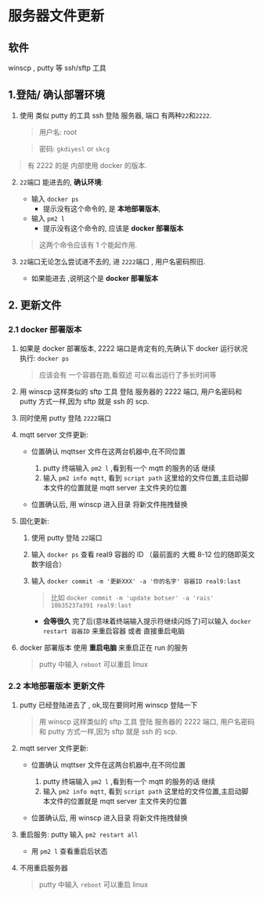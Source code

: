 # 服务器文件更新

## 软件

winscp , putty 等 ssh/sftp 工具

## 1.登陆/ 确认部署环境

1. 使用 类似 putty 的工具 ssh 登陆 服务器, 端口 有两种`22`和`2222`.

   > 用户名: root

   > 密码: `gkdiyesl` or `skcg`

> 有 2222 的是 内部使用 docker 的版本.

2. `22`端口 能进去的, **确认环境**:

   * 输入 `docker ps`
     * 提示没有这个命令的, 是 **本地部署版本**,
   * 输入 `pm2 l`
     * 提示没有这个命令的, 应该是 **docker 部署版本**

   > 这两个命令应该有 1 个能起作用.

3. `22`端口无论怎么尝试进不去的, 进 `2222`端口 , 用户名密码照旧.

   * 如果能进去 ,说明这个是 **docker 部署版本**

## 2. 更新文件

### 2.1 docker 部署版本

1. 如果是 docker 部署版本, 2222 端口是肯定有的,先确认下 docker 运行状况 执行: `docker ps`

   > 应该会有 一个容器在跑,看叙述 可以看出运行了多长时间等

2. 用 winscp 这样类似的 sftp 工具 登陆 服务器的 2222 端口, 用户名密码和 putty 方式一样,因为 sftp 就是 ssh 的 scp.

3. 同时使用 putty 登陆 `2222`端口

4. mqtt server 文件更新:

   * 位置确认 mqttser 文件在这两台机器中,在不同位置

     1. putty 终端输入 `pm2 l` ,看到有一个 mqtt 的服务的话 继续
     2. 输入 `pm2 info mqtt`, 看到 `script path` 这里给的文件位置,主启动脚本文件的位置就是 mqtt server 主文件夹的位置

   * 位置确认后, 用 winscp 进入目录 将新文件拖拽替换

5. 固化更新:

   1. 使用 putty 登陆 `22`端口
   2. 输入 `docker ps` 查看 real9 容器的 ID （最前面的 大概 8-12 位的随即英文数字组合）
   3. 输入 `docker commit -m '更新XXX' -a '你的名字' 容器ID real9:last`

      > 比如 `docker commit -m 'update botser' -a 'rais' 10b35237a391 real9:last`

      * **会等很久** 完了后(意味着终端输入提示符继续闪烁了)可以输入 `docker restart 容器ID` 来重启容器 或者 直接重启电脑

6. docker 部署版本 使用 **重启电脑** 来重启正在 run 的服务
   > putty 中输入 `reboot` 可以重启 linux

### 2.2 本地部署版本 更新文件

1. putty 已经登陆进去了 , ok,现在要同时用 winscp 登陆一下

   > 用 winscp 这样类似的 sftp 工具 登陆 服务器的 2222 端口, 用户名密码和 putty 方式一样,因为 sftp 就是 ssh 的 scp.

2. mqtt server 文件更新:

   * 位置确认 mqttser 文件在这两台机器中,在不同位置

     1. putty 终端输入 `pm2 l` ,看到有一个 mqtt 的服务的话 继续
     2. 输入 `pm2 info mqtt`, 看到 `script path` 这里给的文件位置,主启动脚本文件的位置就是 mqtt server 主文件夹的位置

   * 位置确认后, 用 winscp 进入目录 将新文件拖拽替换

3. 重启服务: putty 输入 `pm2 restart all`

   * 用 `pm2 l` 查看重启后状态

4. 不用重启服务器
   > putty 中输入 `reboot` 可以重启 linux
